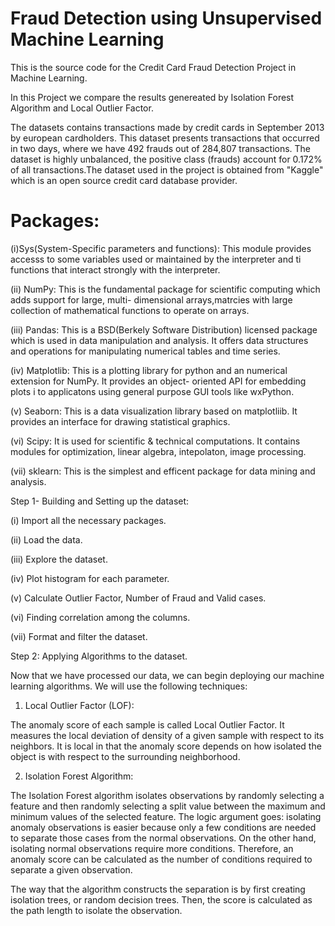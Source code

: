 # Fraud Detection using Unsupervised Machine Learning
This is the source code for the Credit Card Fraud Detection Project in Machine Learning.

In this Project we compare the results genereated by Isolation Forest Algorithm and Local Outlier Factor.

The datasets contains transactions made by credit cards in September 2013 by european cardholders. This dataset presents transactions that occurred in two days, where we have 492 frauds out of 284,807 transactions. The dataset is highly unbalanced, the positive class (frauds) account for 0.172% of all transactions.The dataset used in the project is obtained from "Kaggle" which is an open source credit card database provider. 

# Packages:
(i)Sys(System-Specific parameters and functions):
This module provides accesss to some variables used or maintained by the interpreter and ti functions that interact strongly with the interpreter.


(ii) NumPy:
This is the fundamental package for scientific computing which adds support for large, multi- dimensional arrays,matrcies with large collection of mathematical functions to operate on arrays.

(iii) Pandas:
This is a BSD(Berkely Software Distribution) licensed package which is used in data manipulation and analysis. It offers data structures and operations for manipulating numerical tables and time series.

(iv)  Matplotlib:
This is a plotting library for python and an numerical extension for NumPy. It provides an object- oriented API for embedding plots i to applicatons using general purpose GUI tools like wxPython.

(v) Seaborn:
This is a data visualization library based on matplotliib. It provides an interface for drawing statistical graphics.

(vi) Scipy:
It is used for scientific & technical computations. It contains modules for optimization, linear algebra, intepolaton, image processing.

(vii) sklearn:
This is the simplest and efficent package for data mining and analysis.

Step 1- Building and Setting up the dataset: 

(i) Import all the necessary packages.

(ii) Load the data.

(iii) Explore the dataset.

(iv) Plot histogram for each parameter.

(v) Calculate Outlier Factor, Number of Fraud and Valid cases.

(vi) Finding correlation among the columns.

(vii) Format and filter the dataset.

Step 2: Applying Algorithms to the dataset.

Now that we have processed our data, we can begin deploying our machine learning algorithms. We will use the following techniques:

1. Local Outlier Factor (LOF):

The anomaly score of each sample is called Local Outlier Factor. It measures the local deviation of density of a given sample with respect to its neighbors. It is local in that the anomaly score depends on how isolated the object is with respect to the surrounding neighborhood.

2. Isolation Forest Algorithm:

The Isolation Forest algorithm isolates observations by randomly selecting a feature and then randomly selecting a split value between the maximum and minimum values of the selected feature. The logic argument goes: isolating anomaly observations is easier because only a few conditions are needed to separate those cases from the normal observations. On the other hand, isolating normal observations require more conditions. Therefore, an anomaly score can be calculated as the number of conditions required to separate a given observation.

The way that the algorithm constructs the separation is by first creating isolation trees, or random decision trees. Then, the score is calculated as the path length to isolate the observation.
